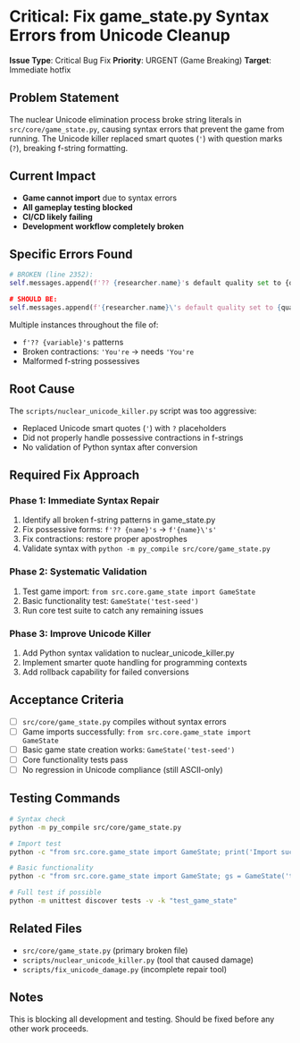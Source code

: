 # Critical: Fix game_state.py Syntax Errors from Unicode Cleanup

**Issue Type**: Critical Bug Fix
**Priority**: URGENT (Game Breaking)
**Target**: Immediate hotfix

## Problem Statement
The nuclear Unicode elimination process broke string literals in `src/core/game_state.py`, causing syntax errors that prevent the game from running. The Unicode killer replaced smart quotes (`'`) with question marks (`?`), breaking f-string formatting.

## Current Impact
- **Game cannot import** due to syntax errors
- **All gameplay testing blocked**
- **CI/CD likely failing**
- **Development workflow completely broken**

## Specific Errors Found
```python
# BROKEN (line 2352):
self.messages.append(f'?? {researcher.name}'s default quality set to {quality_name}')

# SHOULD BE:
self.messages.append(f'{researcher.name}\'s default quality set to {quality_name}')
```

Multiple instances throughout the file of:
- `f'?? {variable}'s` patterns
- Broken contractions: `'You're` → needs `'You're`
- Malformed f-string possessives

## Root Cause
The `scripts/nuclear_unicode_killer.py` script was too aggressive:
- Replaced Unicode smart quotes (`'`) with `?` placeholders
- Did not properly handle possessive contractions in f-strings
- No validation of Python syntax after conversion

## Required Fix Approach

### **Phase 1: Immediate Syntax Repair**
1. Identify all broken f-string patterns in game_state.py
2. Fix possessive forms: `f'?? {name}'s` → `f'{name}\'s'`
3. Fix contractions: restore proper apostrophes
4. Validate syntax with `python -m py_compile src/core/game_state.py`

### **Phase 2: Systematic Validation**
1. Test game import: `from src.core.game_state import GameState`
2. Basic functionality test: `GameState('test-seed')`
3. Run core test suite to catch any remaining issues

### **Phase 3: Improve Unicode Killer**
1. Add Python syntax validation to nuclear_unicode_killer.py
2. Implement smarter quote handling for programming contexts
3. Add rollback capability for failed conversions

## Acceptance Criteria
- [ ] `src/core/game_state.py` compiles without syntax errors
- [ ] Game imports successfully: `from src.core.game_state import GameState`
- [ ] Basic game state creation works: `GameState('test-seed')`
- [ ] Core functionality tests pass
- [ ] No regression in Unicode compliance (still ASCII-only)

## Testing Commands
```bash
# Syntax check
python -m py_compile src/core/game_state.py

# Import test  
python -c "from src.core.game_state import GameState; print('Import successful')"

# Basic functionality
python -c "from src.core.game_state import GameState; gs = GameState('test'); print('Game state created')"

# Full test if possible
python -m unittest discover tests -v -k "test_game_state"
```

## Related Files
- `src/core/game_state.py` (primary broken file)
- `scripts/nuclear_unicode_killer.py` (tool that caused damage)
- `scripts/fix_unicode_damage.py` (incomplete repair tool)

## Notes
This is blocking all development and testing. Should be fixed before any other work proceeds.